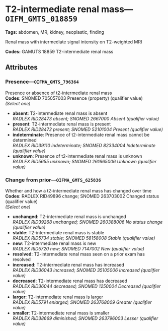 # T2-intermediate renal mass—`OIFM_GMTS_018859`

**Tags:** abdomen, MR, kidney, neoplastic, finding

Renal mass with intermediate signal intensity on T2-weighted MRI

**Codes:** GAMUTS 18859 T2-intermediate renal mass

## Attributes

### Presence—`OIFMA_GMTS_796364`

Presence or absence of t2-intermediate renal mass  
**Codes**: SNOMED 705057003 Presence (property) (qualifier value)  
*(Select one)*

- **absent**: T2-intermediate renal mass is absent  
_RADLEX RID28473 absent; SNOMED 2667000 Absent (qualifier value)_
- **present**: T2-intermediate renal mass is present  
_RADLEX RID28472 present; SNOMED 52101004 Present (qualifier value)_
- **indeterminate**: Presence of t2-intermediate renal mass cannot be determined  
_RADLEX RID39110 indeterminate; SNOMED 82334004 Indeterminate (qualifier value)_
- **unknown**: Presence of t2-intermediate renal mass is unknown  
_RADLEX RID5655 unknown; SNOMED 261665006 Unknown (qualifier value)_

### Change from prior—`OIFMA_GMTS_625836`

Whether and how a t2-intermediate renal mass has changed over time  
**Codes**: RADLEX RID49896 change; SNOMED 263703002 Changed status (qualifier value)  
*(Select one)*

- **unchanged**: T2-intermediate renal mass is unchanged  
_RADLEX RID39268 unchanged; SNOMED 260388006 No status change (qualifier value)_
- **stable**: T2-intermediate renal mass is stable  
_RADLEX RID5734 stable; SNOMED 58158008 Stable (qualifier value)_
- **new**: T2-intermediate renal mass is new  
_RADLEX RID5720 new; SNOMED 7147002 New (qualifier value)_
- **resolved**: T2-intermediate renal mass seen on a prior exam has resolved  
- **increased**: T2-intermediate renal mass has increased  
_RADLEX RID36043 increased; SNOMED 35105006 Increased (qualifier value)_
- **decreased**: T2-intermediate renal mass has decreased  
_RADLEX RID36044 decreased; SNOMED 1250004 Decreased (qualifier value)_
- **larger**: T2-intermediate renal mass is larger  
_RADLEX RID5791 enlarged; SNOMED 263768009 Greater (qualifier value)_
- **smaller**: T2-intermediate renal mass is smaller  
_RADLEX RID38669 diminished; SNOMED 263796003 Lesser (qualifier value)_